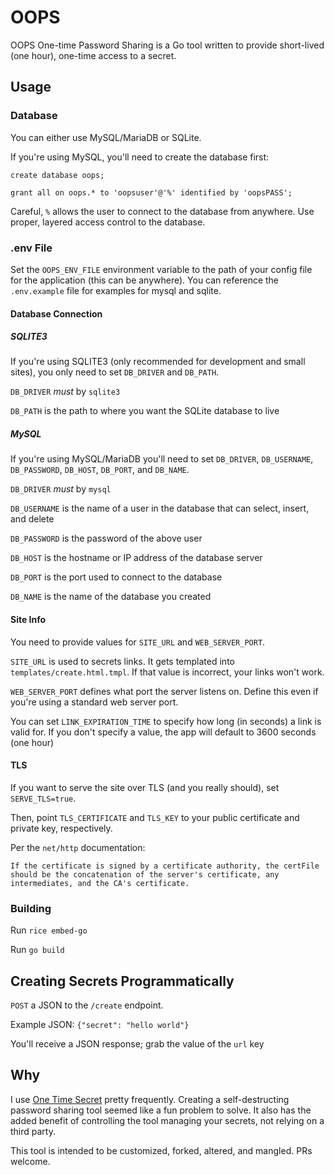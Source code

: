 # OOPS

OOPS One-time Password Sharing is a Go tool written to provide short-lived (one hour), one-time access to a secret.

## Usage

### Database

You can either use MySQL/MariaDB or SQLite.

If you're using MySQL, you'll need to create the database first:

```mysql
create database oops;

grant all on oops.* to 'oopsuser'@'%' identified by 'oopsPASS';
```

Careful, `%` allows the user to connect to the database from anywhere. Use proper, layered access control to the database.

### .env File

Set the `OOPS_ENV_FILE` environment variable to the path of your config file for the application (this can be anywhere). You can reference the `.env.example` file for examples for mysql and sqlite.

#### Database Connection

##### SQLITE3

If you're using SQLITE3 (only recommended for development and small sites), you only need to set `DB_DRIVER` and `DB_PATH`.

`DB_DRIVER` *must* by `sqlite3`

`DB_PATH` is the path to where you want the SQLite database to live

##### MySQL 

If you're using MySQL/MariaDB you'll need to set `DB_DRIVER`, `DB_USERNAME`, `DB_PASSWORD`, `DB_HOST`, `DB_PORT`, and `DB_NAME`.

`DB_DRIVER` *must* by `mysql`

`DB_USERNAME` is the name of a user in the database that can select, insert, and delete

`DB_PASSWORD` is the password of the above user

`DB_HOST` is the hostname or IP address of the database server

`DB_PORT` is the port used to connect to the database

`DB_NAME` is the name of the database you created

#### Site Info

You need to provide values for `SITE_URL` and `WEB_SERVER_PORT`.

`SITE_URL` is used to secrets links. It gets templated into `templates/create.html.tmpl`. If that value is incorrect, your links won't work.

`WEB_SERVER_PORT` defines what port the server listens on. Define this even if you're using a standard web server port.

You can set `LINK_EXPIRATION_TIME` to specify how long (in seconds) a link is valid for. If you don't specify a value, the app will default to 3600 seconds (one hour)

#### TLS

If you want to serve the site over TLS (and you really should), set `SERVE_TLS=true`.

Then, point `TLS_CERTIFICATE` and `TLS_KEY` to your public certificate and private key, respectively.

Per the `net/http` documentation:

```text
If the certificate is signed by a certificate authority, the certFile should be the concatenation of the server's certificate, any intermediates, and the CA's certificate.
```

### Building

Run `rice embed-go`

Run `go build`

## Creating Secrets Programmatically

`POST` a JSON to the `/create` endpoint. 

Example JSON: `{"secret": "hello world"}`

You'll receive a JSON response; grab the value of the `url` key

## Why

I use [One Time Secret](https://onetimesecret.com/) pretty frequently. Creating a self-destructing password sharing tool seemed like a fun problem to solve. It also has the added benefit of controlling the tool managing your secrets, not relying on a third party.

This tool is intended to be customized, forked, altered, and mangled. PRs welcome.
